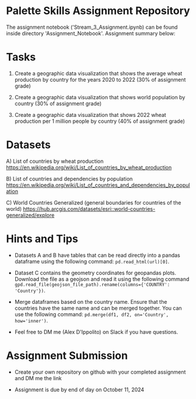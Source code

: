 # Palette Skills Assignment Repository

The assignment notebook ('Stream_3_Assignment.ipynb) can be found inside directory 'Assignment_Notebook'. Assignment summary below:

# Tasks
1. Create a geographic data visualization that shows the average wheat production by country for the years 2020 to 2022 (30% of assignment grade)
   
2. Create a geographic data visualization that shows world population by country (30% of assignment grade)
   
3. Create a geographic data visualization that shows 2022 wheat production per 1 million people by country (40% of assignment grade)

# Datasets

A) List of countries by wheat production https://en.wikipedia.org/wiki/List_of_countries_by_wheat_production
  
B) List of countries and dependencies by population https://en.wikipedia.org/wiki/List_of_countries_and_dependencies_by_population
  
C) World Countries Generalized (general boundaries for countries of the world) https://hub.arcgis.com/datasets/esri::world-countries-generalized/explore

# Hints and Tips

- Datasets A and B have tables that can be read directly into a pandas dataframe using the following command: `pd.read_html(url)[0]`.

- Dataset C contains the geometry coordinates for geopandas plots. Download the file as a geojson and read it using the following command `gpd.read_file(geojson_file_path).rename(columns={'COUNTRY': 'Country'})`.

- Merge dataframes based on the country name. Ensure that the countries have the same name and can be merged together. You can use the following command: `pd.merge(df1, df2, on='Country', how='inner')`.

- Feel free to DM me (Alex D'Ippolito) on Slack if you have questions.

# Assignment Submission

- Create your own repository on github with your completed assignment and DM me the link

- Assignment is due by end of day on October 11, 2024
